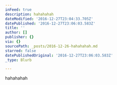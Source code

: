 ```yaml
---
inFeed: true
description: hahahahah
dateModified: '2016-12-27T23:04:33.705Z'
datePublished: '2016-12-27T23:06:03.583Z'
title: ''
author: []
publisher: {}
via: {}
sourcePath: _posts/2016-12-26-hahahahah.md
starred: false
datePublishedOriginal: '2016-12-27T23:06:03.583Z'
_type: Blurb

---
```

hahahahah